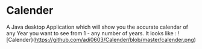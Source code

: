 # Calender
A Java desktop Application which will show you the accurate calendar of any Year you want to see from 1 - any number of years. 
It looks like :
![Calender}(https://github.com/adi0603/Calender/blob/master/calender.png)
